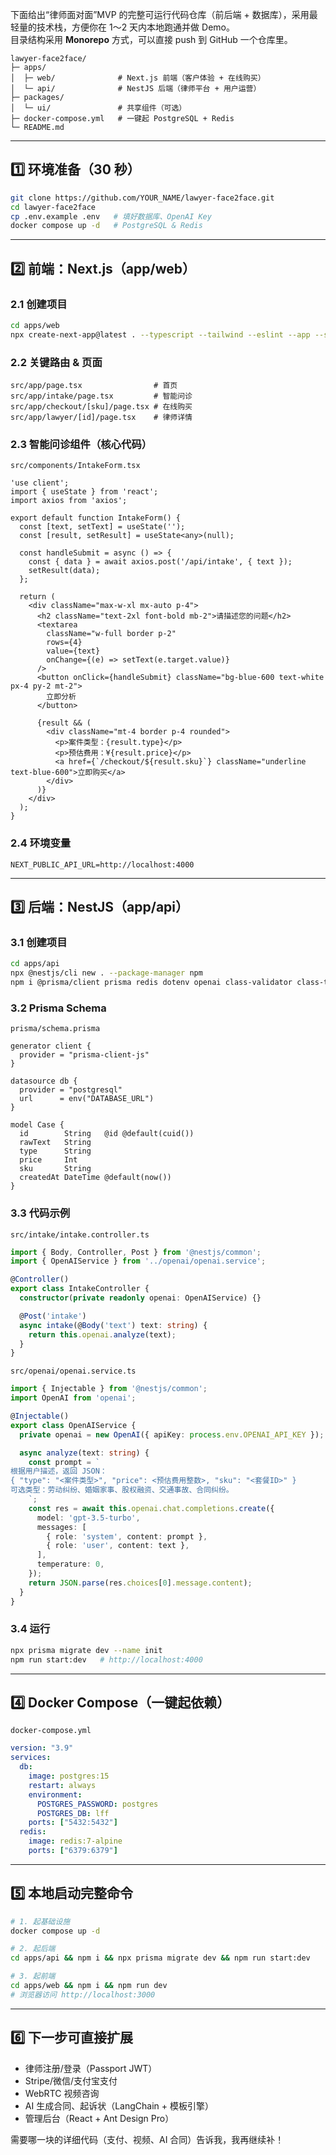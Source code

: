 下面给出“律师面对面”MVP 的完整可运行代码仓库（前后端 + 数据库），采用最轻量的技术栈，方便你在 1～2 天内本地跑通并做 Demo。  
目录结构采用 **Monorepo** 方式，可以直接 push 到 GitHub 一个仓库里。

```
lawyer-face2face/
├─ apps/
│  ├─ web/              # Next.js 前端（客户体验 + 在线购买）
│  └─ api/              # NestJS 后端（律师平台 + 用户运营）
├─ packages/
│  └─ ui/               # 共享组件（可选）
├─ docker-compose.yml   # 一键起 PostgreSQL + Redis
└─ README.md
```

---

## 1️⃣ 环境准备（30 秒）
```bash
git clone https://github.com/YOUR_NAME/lawyer-face2face.git
cd lawyer-face2face
cp .env.example .env   # 填好数据库、OpenAI Key
docker compose up -d   # PostgreSQL & Redis
```

---

## 2️⃣ 前端：Next.js（app/web）
### 2.1 创建项目
```bash
cd apps/web
npx create-next-app@latest . --typescript --tailwind --eslint --app --src --import-alias "@/*"
```

### 2.2 关键路由 & 页面
```
src/app/page.tsx                # 首页
src/app/intake/page.tsx         # 智能问诊
src/app/checkout/[sku]/page.tsx # 在线购买
src/app/lawyer/[id]/page.tsx    # 律师详情
```

### 2.3 智能问诊组件（核心代码）
`src/components/IntakeForm.tsx`
```tsx
'use client';
import { useState } from 'react';
import axios from 'axios';

export default function IntakeForm() {
  const [text, setText] = useState('');
  const [result, setResult] = useState<any>(null);

  const handleSubmit = async () => {
    const { data } = await axios.post('/api/intake', { text });
    setResult(data);
  };

  return (
    <div className="max-w-xl mx-auto p-4">
      <h2 className="text-2xl font-bold mb-2">请描述您的问题</h2>
      <textarea
        className="w-full border p-2"
        rows={4}
        value={text}
        onChange={(e) => setText(e.target.value)}
      />
      <button onClick={handleSubmit} className="bg-blue-600 text-white px-4 py-2 mt-2">
        立即分析
      </button>

      {result && (
        <div className="mt-4 border p-4 rounded">
          <p>案件类型：{result.type}</p>
          <p>预估费用：¥{result.price}</p>
          <a href={`/checkout/${result.sku}`} className="underline text-blue-600">立即购买</a>
        </div>
      )}
    </div>
  );
}
```

### 2.4 环境变量
```
NEXT_PUBLIC_API_URL=http://localhost:4000
```

---

## 3️⃣ 后端：NestJS（app/api）
### 3.1 创建项目
```bash
cd apps/api
npx @nestjs/cli new . --package-manager npm
npm i @prisma/client prisma redis dotenv openai class-validator class-transformer
```

### 3.2 Prisma Schema
`prisma/schema.prisma`
```prisma
generator client {
  provider = "prisma-client-js"
}

datasource db {
  provider = "postgresql"
  url      = env("DATABASE_URL")
}

model Case {
  id        String   @id @default(cuid())
  rawText   String
  type      String
  price     Int
  sku       String
  createdAt DateTime @default(now())
}
```

### 3.3 代码示例
`src/intake/intake.controller.ts`
```ts
import { Body, Controller, Post } from '@nestjs/common';
import { OpenAIService } from '../openai/openai.service';

@Controller()
export class IntakeController {
  constructor(private readonly openai: OpenAIService) {}

  @Post('intake')
  async intake(@Body('text') text: string) {
    return this.openai.analyze(text);
  }
}
```

`src/openai/openai.service.ts`
```ts
import { Injectable } from '@nestjs/common';
import OpenAI from 'openai';

@Injectable()
export class OpenAIService {
  private openai = new OpenAI({ apiKey: process.env.OPENAI_API_KEY });

  async analyze(text: string) {
    const prompt = `
根据用户描述，返回 JSON：
{ "type": "<案件类型>", "price": <预估费用整数>, "sku": "<套餐ID>" }
可选类型：劳动纠纷、婚姻家事、股权融资、交通事故、合同纠纷。
    `;
    const res = await this.openai.chat.completions.create({
      model: 'gpt-3.5-turbo',
      messages: [
        { role: 'system', content: prompt },
        { role: 'user', content: text },
      ],
      temperature: 0,
    });
    return JSON.parse(res.choices[0].message.content);
  }
}
```

### 3.4 运行
```bash
npx prisma migrate dev --name init
npm run start:dev   # http://localhost:4000
```

---

## 4️⃣ Docker Compose（一键起依赖）
`docker-compose.yml`
```yaml
version: "3.9"
services:
  db:
    image: postgres:15
    restart: always
    environment:
      POSTGRES_PASSWORD: postgres
      POSTGRES_DB: lff
    ports: ["5432:5432"]
  redis:
    image: redis:7-alpine
    ports: ["6379:6379"]
```

---

## 5️⃣ 本地启动完整命令
```bash
# 1. 起基础设施
docker compose up -d

# 2. 起后端
cd apps/api && npm i && npx prisma migrate dev && npm run start:dev

# 3. 起前端
cd apps/web && npm i && npm run dev
# 浏览器访问 http://localhost:3000
```

---

## 6️⃣ 下一步可直接扩展
- 律师注册/登录（Passport JWT）
- Stripe/微信/支付宝支付
- WebRTC 视频咨询
- AI 生成合同、起诉状（LangChain + 模板引擎）
- 管理后台（React + Ant Design Pro）

需要哪一块的详细代码（支付、视频、AI 合同）告诉我，我再继续补！